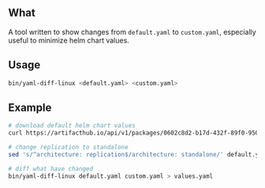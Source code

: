 ## What

A tool written to show changes from `default.yaml` to `custom.yaml`, especially useful to minimize helm chart values.

## Usage

```bash
bin/yaml-diff-linux <default.yaml> <custom.yaml>
```

## Example

```bash
# download default helm chart values
curl https://artifacthub.io/api/v1/packages/0602c8d2-b17d-432f-89f0-95000f3057a2/17.1.2/values > default.yaml

# change replication to standalone
sed 's/^architecture: replication$/architecture: standalone/' default.yaml > custom.yaml

# diff what have changed
bin/yaml-diff-linux default.yaml custom.yaml > values.yaml
```

